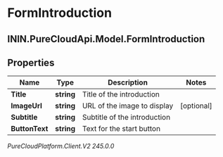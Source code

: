 # FormIntroduction

## ININ.PureCloudApi.Model.FormIntroduction

## Properties

|Name | Type | Description | Notes|
|------------ | ------------- | ------------- | -------------|
| **Title** | **string** | Title of the introduction | |
| **ImageUrl** | **string** | URL of the image to display | [optional] |
| **Subtitle** | **string** | Subtitle of the introduction | |
| **ButtonText** | **string** | Text for the start button | |



_PureCloudPlatform.Client.V2 245.0.0_

